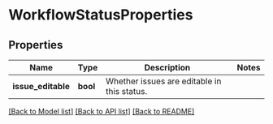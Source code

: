 # WorkflowStatusProperties

## Properties

Name | Type | Description | Notes
------------ | ------------- | ------------- | -------------
**issue_editable** | **bool** | Whether issues are editable in this status. | 

[[Back to Model list]](../README.md#documentation-for-models) [[Back to API list]](../README.md#documentation-for-api-endpoints) [[Back to README]](../README.md)


